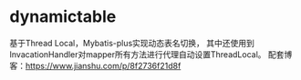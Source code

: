 # dynamictable

基于Thread Local，Mybatis-plus实现动态表名切换，
其中还使用到InvacationHandler对mapper所有方法进行代理自动设置ThreadLocal。
配套博客：https://www.jianshu.com/p/8f2736f21d8f
